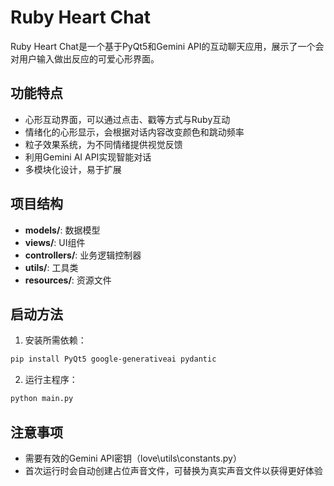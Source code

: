 # Ruby Heart Chat

Ruby Heart Chat是一个基于PyQt5和Gemini API的互动聊天应用，展示了一个会对用户输入做出反应的可爱心形界面。

## 功能特点

- 心形互动界面，可以通过点击、戳等方式与Ruby互动
- 情绪化的心形显示，会根据对话内容改变颜色和跳动频率
- 粒子效果系统，为不同情绪提供视觉反馈
- 利用Gemini AI API实现智能对话
- 多模块化设计，易于扩展

## 项目结构

- **models/**: 数据模型
- **views/**: UI组件
- **controllers/**: 业务逻辑控制器
- **utils/**: 工具类
- **resources/**: 资源文件

## 启动方法

1. 安装所需依赖：
```bash
pip install PyQt5 google-generativeai pydantic
```
2. 运行主程序：
```bash
python main.py
```

## 注意事项

- 需要有效的Gemini API密钥（love\utils\constants.py）  
- 首次运行时会自动创建占位声音文件，可替换为真实声音文件以获得更好体验

